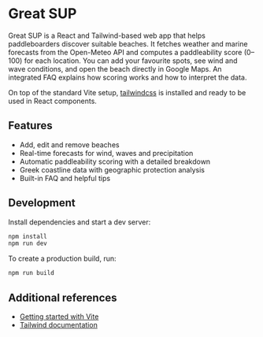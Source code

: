 # Great SUP

Great SUP is a React and Tailwind-based web app that helps paddleboarders discover suitable beaches. It fetches weather and marine forecasts from the Open-Meteo API and computes a paddleability score (0–100) for each location. You can add your favourite spots, see wind and wave conditions, and open the beach directly in Google Maps. An integrated FAQ explains how scoring works and how to interpret the data.

On top of the standard Vite setup, [tailwindcss](https://tailwindcss.com/) is installed and ready to be used in React components.

## Features

- Add, edit and remove beaches
- Real-time forecasts for wind, waves and precipitation
- Automatic paddleability scoring with a detailed breakdown
- Greek coastline data with geographic protection analysis
- Built-in FAQ and helpful tips

## Development

Install dependencies and start a dev server:

```bash
npm install
npm run dev
```

To create a production build, run:

```bash
npm run build
```

## Additional references

- [Getting started with Vite](https://vitejs.dev/guide/)
- [Tailwind documentation](https://tailwindcss.com/docs/installation)
